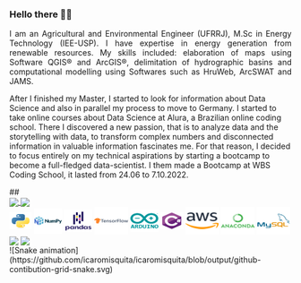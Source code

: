 ### Hello there 👋😀
<p align="justify" font="Arial">
I am an Agricultural and Environmental Engineer (UFRRJ), M.Sc in Energy Technology (IEE-USP). I have expertise in energy generation from renewable resources. My skills included: elaboration of maps using Software QGIS® and ArcGIS®, delimitation of hydrographic basins and computational modelling using Softwares such as HruWeb, ArcSWAT and JAMS.</br>
<p font-family:"Arial" font-size: 2em;  >
After I finished my Master, I started to look for information about Data Science and also in parallel my process to move to Germany. I started to take online courses about Data Science at Alura, a Brazilian online coding school. There I discovered a new passion, that is to analyze data and the storytelling with data, to transform complex numbers and disconnected information in valuable information fascinates me. For that reason, I decided to focus entirely on my technical aspirations by starting a bootcamp to become a full-fledged data-scientist. I them made a Bootcamp at WBS Coding School, it lasted from 24.06 to 7.10.2022.  
</p>
##
<div style="display: inline_block">
<a href="https://github.com/icaromisquita/github-readme-stats">
  <img align="center" height="180em" src="https://github-readme-stats.vercel.app/api?username=icaromisquita&count_private=true&show_icons=true&theme=dark" />
</a>
<a href="https://github.com/icaromisquita/github-readme-stats">
  <img align="center" height="180em" src="https://github-readme-stats.vercel.app/api/top-langs/?username=icaromisquita" />
</a>
</div>  
<div style="display: inline_block">
  <img align="center" alt="Icaro-Python" height="30" width="40" src="https://raw.githubusercontent.com/devicons/devicon/master/icons/python/python-original.svg">
  <img align="center" alt="Icaro-Numpy" height="45" width="50" src="https://raw.githubusercontent.com/devicons/devicon/master/icons/numpy/numpy-original-wordmark.svg">
  <img align="center" alt="Icaro-Pandas" height="40" width="50" src="https://raw.githubusercontent.com/devicons/devicon/master/icons/pandas/pandas-original-wordmark.svg">
  <img align="center" alt="Icaro-TensorFlow" height="50" width="60" src="https://raw.githubusercontent.com/devicons/devicon/master/icons/tensorflow/tensorflow-original-wordmark.svg">
  <img align="center" alt="Icaro-Arduino" height="40" width="50" src="https://raw.githubusercontent.com/devicons/devicon/master/icons/arduino/arduino-original-wordmark.svg">
  <img align="center" alt="Icaro-C" height="30" width="40" src="https://raw.githubusercontent.com/devicons/devicon/master/icons/csharp/csharp-original.svg">
  <img align="center" alt="Icaro-Amazon" height="50" width="60" src="https://raw.githubusercontent.com/devicons/devicon/master/icons/amazonwebservices/amazonwebservices-original-wordmark.svg">
  <img align="center" alt="Icaro-Anaconda" height="50" width="60" src="https://raw.githubusercontent.com/devicons/devicon/master/icons/anaconda/anaconda-original-wordmark.svg">
  <img align="center" alt="Icaro-MySQL" height="50" width="60" src="https://raw.githubusercontent.com/devicons/devicon/master/icons/mysql/mysql-original-wordmark.svg">
</div>
<div>  
  <a href="mailto:icaromisquita@gmail.com"> <img align="center" src="https://img.shields.io/badge/Gmail-D14836?style=for-the-badge&logo=gmail&logoColor=white" target= "_blank"></a>
  <a href="www.linkedin.com/in/icaro-da-silva-misquita"> <img align="center" src="https://img.shields.io/badge/LinkedIn-0077B5?style=for-the-badge&logo=linkedin&logoColor=white" target= "_blank"></a>
</div>  
![Snake animation](https://github.com/icaromisquita/icaromisquita/blob/output/github-contibution-grid-snake.svg)

